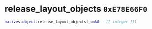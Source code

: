# release_layout_objects `0xE78E66F0`

```lua
natives.object.release_layout_objects(_unk0 --[[ integer ]])
```